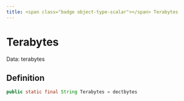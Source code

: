 ```yaml
---
title: <span class="badge object-type-scalar"></span> Terabytes
---
```

# <span class="badge object-type-scalar"></span> Terabytes

Data: terabytes

## Definition

```java
public static final String Terabytes = dectbytes
```
